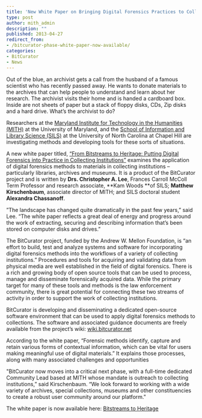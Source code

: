 ```yaml
---
title: 'New White Paper on Bringing Digital Forensics Practices to Collecting Institutions'
type: post
author: mith_admin
description: ""
published: 2013-04-27
redirect_from: 
- /bitcurator-phase-white-paper-now-available/
categories:
- BitCurator
- News
---
```

Out of the blue, an archivist gets a call from the husband of a famous scientist who has recently passed away. He wants to donate materials to the archives that can help people to understand and learn about her research. The archivist visits their home and is handed a cardboard box. Inside are not sheets of paper but a stack of floppy disks, CDs, Zip disks and a hard drive. What’s the archivist to do?

Researchers at the [Maryland Institute for Technology in the Humanities (MITH)](http://mith.umd.edu/) at the University of Maryland, and the [School of Information and Library Science (SILS)](http://sils.unc.edu) at the University of North Carolina at Chapel Hill are investigating methods and developing tools for these sorts of situations.

A new white paper titled, [“From Bitstreams to Heritage: Putting Digital Forensics into Practice in Collecting Institutions”](http://www.bitcurator.net/docs/bitstreams-to-heritage.pdf) examines the application of digital forensics methods to materials in collecting institutions – particularly libraries, archives and museums. It is a product of the BitCurator project and is written by **Drs. Christopher A. Lee**, Frances Carroll McColl Term Professor and research associate, **Kam Woods **of SILS; **Matthew Kirschenbaum**, associate director of MITH; and SILS doctoral student **Alexandra Chassanoff**.

”The landscape has changed quite dramatically in the past few years,” said Lee. “The white paper reflects a great deal of energy and progress around the work of extracting, securing and describing information that’s been stored on computer disks and drives.”

The BitCurator project, funded by the Andrew W. Mellon Foundation, is “an effort to build, test and analyze systems and software for incorporating digital forensics methods into the workflows of a variety of collecting institutions.” Procedures and tools for acquiring and validating data from physical media are well established in the field of digital forensics. There is a rich and growing body of open source tools that can be used to process, manage and disseminate forensically acquired data. While the primary target for many of these tools and methods is the law enforcement community, there is great potential for connecting these two streams of activity in order to support the work of collecting institutions.

BitCurator is developing and disseminating a dedicated open-source software environment that can be used to apply digital forensics methods to collections. The software and associated guidance documents are freely available from the project’s wiki: [wiki.bitcurator.net](http://wiki.bitcurator.net)

According to the white paper, “Forensic methods identify, capture and retain various forms of contextual information, which can be vital for users making meaningful use of digital materials.” It explains those processes, along with many associated challenges and opportunities

"BitCurator now moves into a critical next phase, with a full-time dedicated Community Lead based at MITH whose mandate is outreach to collecting institutions,” said Kirschenbaum. “We look forward to working with a wide variety of archives, special collections, museums and other constituencies to create a robust user community around our platform."

The white paper is now available here: [Bitstreams to Heritage](http://www.bitcurator.net/docs/bitstreams-to-heritage.pdf "BitCurator White Paper")
